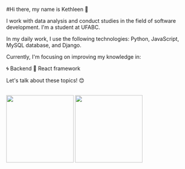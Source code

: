 #Hi there, my name is Kethleen 👋

I work with data analysis and conduct studies in the field of software development. I'm a student at UFABC.

In my daily work, I use the following technologies: Python, JavaScript, MySQL database, and Django.

Currently, I'm focusing on improving my knowledge in:

🌀 Backend
🎨 React framework

Let's talk about these topics! 😊

<div style="display: inline_block"><br>
  <img height="180em" src="https://github-readme-stats.vercel.app/api?username=kettaraujo&show_icons=true&theme=dracula&include_all_commits=true&count_private=true"/>
  <img height="180em" src="https://github-readme-stats.vercel.app/api/top-langs/?username=kettaraujo&layout=compact&langs_count=6&theme=dracula"/>
</div>
